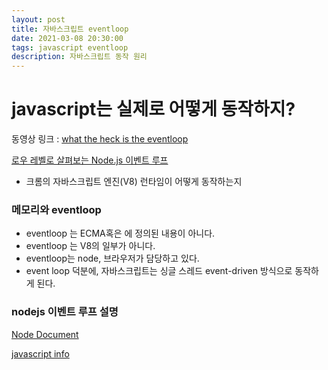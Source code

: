 ```yaml
---
layout: post
title: 자바스크립트 eventloop
date: 2021-03-08 20:30:00
tags: javascript eventloop
description: 자바스크립트 동작 원리
---
```


# javascript는 실제로 어떻게 동작하지?

동영상 링크 : [what the heck is the eventloop](https://www.youtube.com/watch?v=8aGhZQkoFbQ&ab_channel=JSConf)

[로우 레벨로 살펴보는 Node.js 이벤트 루프](https://evan-moon.github.io/2019/08/01/nodejs-event-loop-workflow/)

- 크롬의 자바스크립트 엔진(V8) 런타임이 어떻게 동작하는지

### 메모리와 eventloop

- eventloop 는 ECMA혹은 에 정의된 내용이 아니다.
- eventloop 는 V8의 일부가 아니다.
- eventloop는 node, 브라우저가 담당하고 있다.
- event loop 덕분에, 자바스크립트는 싱글 스레드 event-driven 방식으로 동작하게 된다.

### nodejs 이벤트 루프 설명

[Node Document](https://nodejs.org/ko/docs/guides/event-loop-timers-and-nexttick/)

[javascript info](https://ko.javascript.info/event-loop)

